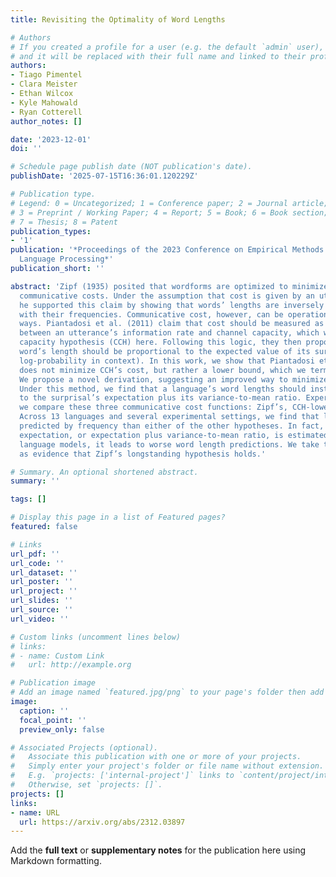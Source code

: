 ```yaml
---
title: Revisiting the Optimality of Word Lengths

# Authors
# If you created a profile for a user (e.g. the default `admin` user), write the username (folder name) here
# and it will be replaced with their full name and linked to their profile.
authors:
- Tiago Pimentel
- Clara Meister
- Ethan Wilcox
- Kyle Mahowald
- Ryan Cotterell
author_notes: []

date: '2023-12-01'
doi: ''

# Schedule page publish date (NOT publication's date).
publishDate: '2025-07-15T16:36:01.120229Z'

# Publication type.
# Legend: 0 = Uncategorized; 1 = Conference paper; 2 = Journal article;
# 3 = Preprint / Working Paper; 4 = Report; 5 = Book; 6 = Book section;
# 7 = Thesis; 8 = Patent
publication_types:
- '1'
publication: '*Proceedings of the 2023 Conference on Empirical Methods in Natural
  Language Processing*'
publication_short: ''

abstract: 'Zipf (1935) posited that wordforms are optimized to minimize utterances’
  communicative costs. Under the assumption that cost is given by an utterance’s length,
  he supported this claim by showing that words’ lengths are inversely correlated
  with their frequencies. Communicative cost, however, can be operationalized in different
  ways. Piantadosi et al. (2011) claim that cost should be measured as the distance
  between an utterance’s information rate and channel capacity, which we dub the channel
  capacity hypothesis (CCH) here. Following this logic, they then proposed that a
  word’s length should be proportional to the expected value of its surprisal (negative
  log-probability in context). In this work, we show that Piantadosi et al.’s derivation
  does not minimize CCH’s cost, but rather a lower bound, which we term CCH-lower.
  We propose a novel derivation, suggesting an improved way to minimize CCH’s cost.
  Under this method, we find that a language’s word lengths should instead be proportional
  to the surprisal’s expectation plus its variance-to-mean ratio. Experimentally,
  we compare these three communicative cost functions: Zipf’s, CCH-lower , and CCH.
  Across 13 languages and several experimental settings, we find that length is better
  predicted by frequency than either of the other hypotheses. In fact, when surprisal’s
  expectation, or expectation plus variance-to-mean ratio, is estimated using better
  language models, it leads to worse word length predictions. We take these results
  as evidence that Zipf’s longstanding hypothesis holds.'

# Summary. An optional shortened abstract.
summary: ''

tags: []

# Display this page in a list of Featured pages?
featured: false

# Links
url_pdf: ''
url_code: ''
url_dataset: ''
url_poster: ''
url_project: ''
url_slides: ''
url_source: ''
url_video: ''

# Custom links (uncomment lines below)
# links:
# - name: Custom Link
#   url: http://example.org

# Publication image
# Add an image named `featured.jpg/png` to your page's folder then add a caption below.
image:
  caption: ''
  focal_point: ''
  preview_only: false

# Associated Projects (optional).
#   Associate this publication with one or more of your projects.
#   Simply enter your project's folder or file name without extension.
#   E.g. `projects: ['internal-project']` links to `content/project/internal-project/index.md`.
#   Otherwise, set `projects: []`.
projects: []
links:
- name: URL
  url: https://arxiv.org/abs/2312.03897
---
```


Add the **full text** or **supplementary notes** for the publication here using Markdown formatting.
